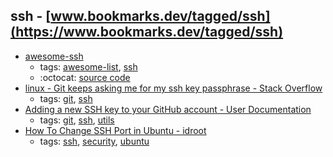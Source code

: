 ssh - [www.bookmarks.dev/tagged/ssh](https://www.bookmarks.dev/tagged/ssh)
---
* [awesome-ssh](https://github.com/moul/awesome-ssh#readme)
    * tags: [awesome-list](../tagged/awesome-list.md), [ssh](../tagged/ssh.md)
    * :octocat: [source code](https://github.com/moul/awesome-ssh#readme)
* [linux - Git keeps asking me for my ssh key passphrase - Stack Overflow](https://stackoverflow.com/questions/10032461/git-keeps-asking-me-for-my-ssh-key-passphrase)
    * tags: [git](../tagged/git.md), [ssh](../tagged/ssh.md)
* [Adding a new SSH key to your GitHub account - User Documentation        ](https://help.github.com/articles/adding-a-new-ssh-key-to-your-github-account/)
    * tags: [git](../tagged/git.md), [ssh](../tagged/ssh.md), [utils](../tagged/utils.md)
* [How To Change SSH Port in Ubuntu - idroot](http://idroot.net/tutorials/how-to-change-ssh-port-in-ubuntu/)
    * tags: [ssh](../tagged/ssh.md), [security](../tagged/security.md), [ubuntu](../tagged/ubuntu.md)
